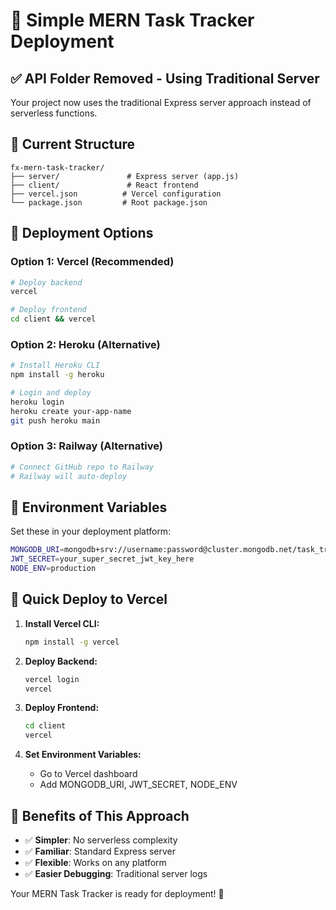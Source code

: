 # 🚀 Simple MERN Task Tracker Deployment

## ✅ **API Folder Removed - Using Traditional Server**

Your project now uses the traditional Express server approach instead of serverless functions.

## 📁 **Current Structure**
```
fx-mern-task-tracker/
├── server/               # Express server (app.js)
├── client/               # React frontend
├── vercel.json          # Vercel configuration
└── package.json         # Root package.json
```

## 🚀 **Deployment Options**

### **Option 1: Vercel (Recommended)**
```bash
# Deploy backend
vercel

# Deploy frontend
cd client && vercel
```

### **Option 2: Heroku (Alternative)**
```bash
# Install Heroku CLI
npm install -g heroku

# Login and deploy
heroku login
heroku create your-app-name
git push heroku main
```

### **Option 3: Railway (Alternative)**
```bash
# Connect GitHub repo to Railway
# Railway will auto-deploy
```

## 🔧 **Environment Variables**

Set these in your deployment platform:

```bash
MONGODB_URI=mongodb+srv://username:password@cluster.mongodb.net/task_tracker
JWT_SECRET=your_super_secret_jwt_key_here
NODE_ENV=production
```

## 🎯 **Quick Deploy to Vercel**

1. **Install Vercel CLI:**
   ```bash
   npm install -g vercel
   ```

2. **Deploy Backend:**
   ```bash
   vercel login
   vercel
   ```

3. **Deploy Frontend:**
   ```bash
   cd client
   vercel
   ```

4. **Set Environment Variables:**
   - Go to Vercel dashboard
   - Add MONGODB_URI, JWT_SECRET, NODE_ENV

## 🎉 **Benefits of This Approach**

- ✅ **Simpler**: No serverless complexity
- ✅ **Familiar**: Standard Express server
- ✅ **Flexible**: Works on any platform
- ✅ **Easier Debugging**: Traditional server logs

Your MERN Task Tracker is ready for deployment! 🚀

